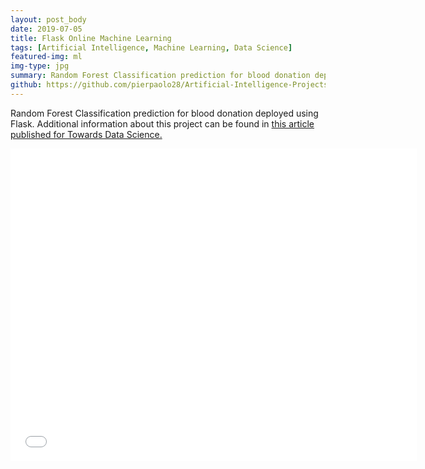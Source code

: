 ```yaml
---
layout: post_body
date: 2019-07-05
title: Flask Online Machine Learning
tags: [Artificial Intelligence, Machine Learning, Data Science]
featured-img: ml
img-type: jpg
summary: Random Forest Classification prediction for blood donation deployed using Flask.
github: https://github.com/pierpaolo28/Artificial-Intelligence-Projects/tree/master/ML-Deployement
---
```


<!-- <meta http-equiv="refresh" content="0; url=https://sleepy-ridge-93654.herokuapp.com/" /> -->

<!-- <meta name="viewport" content="width=device-width, initial-scale=1">

<link rel="stylesheet" href="/../assets/css/app_recording.css">

<video autoplay muted loop playsinline id="myVideo">
  <source src="/../assets/img/flask_online_machine_learning.mp4" type="video/mp4">
  Your browser does not support HTML5 video.
</video>

<div class="content">
  <button id="myBtn" onclick="myFunction()">Pause App Recording</button>
</div>

<script src="/../assets/js/app_recording.js"></script> -->

Random Forest Classification prediction for blood donation deployed using Flask. Additional information about this project can be found in [this article published for Towards Data Science.](https://towardsdatascience.com/flask-and-heroku-for-online-machine-learning-deployment-425beb54a274)

<div class="wrapper" style="text-align:center">
  <iframe
    class="vidio"
    width="650"
    height="500"
    src="/../assets/img/flask_online_machine_learning.mp4?rel=0"
    frameborder="0"
    allowfullscreen
  >
  </iframe>
</div>
